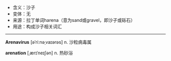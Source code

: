 - <span class="definition">含义：沙子</span>
- <span class="definition">变体：无</span>
- <span class="definition">来源：拉丁单词harena（意为sand或gravel，即沙子或砾石）</span>
- <span class="definition">用途：构成沙子相关词汇</span>

---

<span class="vocabulary">**Arenavirus**</span> [əˈriːnəˌvaɪərəs] n. 沙粒病毒属

<span class="vocabulary">**arenation**</span> [ˌærɪˈneɪʃən] n. 热砂浴

